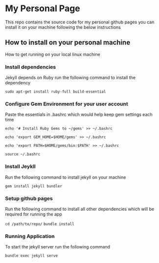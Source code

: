 # My Personal Page

This repo contains the source code for my personal github pages you can install it on your machine following the below instructions



## How to install on your personal machine

How to get running on your local linux machine


### Install dependencies

Jekyll depends on Ruby run the following command to install the dependency

`sudo apt-get install ruby-full build-essential`



### Configure Gem Environment for your user account

Paste the essentials in .bashrc which would help keep gem settings each time 

`echo '# Install Ruby Gems to ~/gems' >> ~/.bashrc`

`echo 'export GEM_HOME=$HOME/gems' >> ~/.bashrc`

`echo 'export PATH=$HOME/gems/bin:$PATH' >> ~/.bashrc`

`source ~/.bashrc`


### Install Jeykll
Run the following command to install jekyll on your machine

`gem install jekyll bundler`



### Setup github pages

Run the following command to install all other dependencies which will be required for running the app

`cd /path/to/repo/`
`bundle install`

### Running Application 

To start the jekyll server run the following command

`bundle exec jekyll serve`

